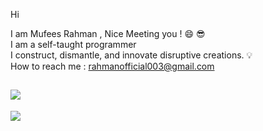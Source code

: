 Hi <br>

I am Mufees Rahman , Nice Meeting you ! 😄 😎<br>
I am a self-taught programmer <br>
I construct, dismantle, and innovate disruptive creations. 💡<br>
How to reach me : rahmanofficial003@gmail.com

![](https://github-readme-stats.vercel.app/api?username=mufiii&theme=dark&hide_border=false&include_all_commits=false&count_private=false)<br/>
---
[![](https://visitcount.itsvg.in/api?id=mufiii&icon=0&color=0)](https://visitcount.itsvg.in)

<!-- Proudly created with GPRM ( https://gprm.itsvg.in ) -->
